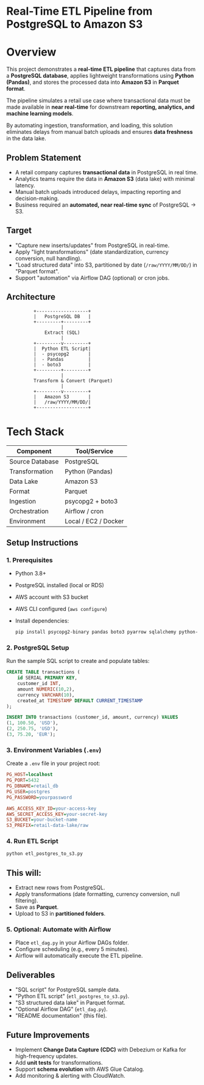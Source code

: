 # Real-Time ETL Pipeline from PostgreSQL to Amazon S3

# Overview

This project demonstrates a **real-time ETL pipeline** that captures data from a **PostgreSQL database**, applies lightweight transformations using **Python (Pandas)**, and stores the processed data into **Amazon S3** in **Parquet format**.

The pipeline simulates a retail use case where transactional data must be made available in **near real-time** for downstream **reporting, analytics, and machine learning models**.

By automating ingestion, transformation, and loading, this solution eliminates delays from manual batch uploads and ensures **data freshness** in the data lake.



## Problem Statement

* A retail company captures **transactional data** in PostgreSQL in real time.
* Analytics teams require the data in **Amazon S3** (data lake) with minimal latency.
* Manual batch uploads introduced delays, impacting reporting and decision-making.
* Business required an **automated, near real-time sync** of PostgreSQL → S3.


## Target 

* "Capture new inserts/updates" from PostgreSQL in real-time.
* Apply "light transformations" (date standardization, currency conversion, null handling).
* "Load structured data" into S3, partitioned by date (`/raw/YYYY/MM/DD/`) in "Parquet format".
* Support "automation" via Airflow DAG (optional) or cron jobs.


##  Architecture

```
          +-------------------+
          |   PostgreSQL DB   |
          +---------+---------+
                    |
              Extract (SQL)
                    |
          +---------v---------+
          |  Python ETL Script|
          |  - psycopg2       |
          |  - Pandas         |
          |  - boto3          |
          +---------+---------+
                    |
          Transform & Convert (Parquet)
                    |
          +---------v---------+
          |   Amazon S3       |
          |   /raw/YYYY/MM/DD/|
          +-------------------+
```


# Tech Stack

| Component       | Tool/Service         |
| --------------- | -------------------- |
| Source Database | PostgreSQL           |
| Transformation  | Python (Pandas)      |
| Data Lake       | Amazon S3            |
| Format          | Parquet              |
| Ingestion       | psycopg2 + boto3     |
| Orchestration   | Airflow / cron       |
| Environment     | Local / EC2 / Docker |



##  Setup Instructions

### 1. Prerequisites

* Python 3.8+
* PostgreSQL installed (local or RDS)
* AWS account with S3 bucket
* AWS CLI configured (`aws configure`)
* Install dependencies:

  ```bash
  pip install psycopg2-binary pandas boto3 pyarrow sqlalchemy python-dotenv
  ```



### 2. PostgreSQL Setup

Run the sample SQL script to create and populate tables:

```sql
CREATE TABLE transactions (
    id SERIAL PRIMARY KEY,
    customer_id INT,
    amount NUMERIC(10,2),
    currency VARCHAR(10),
    created_at TIMESTAMP DEFAULT CURRENT_TIMESTAMP
);

INSERT INTO transactions (customer_id, amount, currency) VALUES
(1, 100.50, 'USD'),
(2, 250.75, 'USD'),
(3, 75.20, 'EUR');
```

### 3. Environment Variables (`.env`)

Create a `.env` file in your project root:

```ini
PG_HOST=localhost
PG_PORT=5432
PG_DBNAME=retail_db
PG_USER=postgres
PG_PASSWORD=yourpassword

AWS_ACCESS_KEY_ID=your-access-key
AWS_SECRET_ACCESS_KEY=your-secret-key
S3_BUCKET=your-bucket-name
S3_PREFIX=retail-data-lake/raw
```

### 4. Run ETL Script

```bash
python etl_postgres_to_s3.py
```

## This will:

* Extract new rows from PostgreSQL.
* Apply transformations (date formatting, currency conversion, null filtering).
* Save as **Parquet**.
* Upload to S3 in **partitioned folders**.



### 5. Optional: Automate with Airflow

* Place `etl_dag.py` in your Airflow DAGs folder.
* Configure scheduling (e.g., every 5 minutes).
* Airflow will automatically execute the ETL pipeline.



## Deliverables

* "SQL script" for PostgreSQL sample data.
* "Python ETL script" (`etl_postgres_to_s3.py`).
* "S3 structured data lake" in Parquet format.
* "Optional Airflow DAG" (`etl_dag.py`).
* "README documentation" (this file).

## Future Improvements

* Implement **Change Data Capture (CDC)** with Debezium or Kafka for high-frequency updates.
* Add **unit tests** for transformations.
* Support **schema evolution** with AWS Glue Catalog.
* Add monitoring & alerting with CloudWatch.



